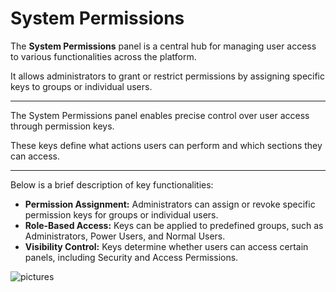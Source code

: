 # **System Permissions**

The **System Permissions** panel is a central hub for managing user access to various functionalities across the platform. 

It allows administrators to grant or restrict permissions by assigning specific keys to groups or individual users.

---

The System Permissions panel enables precise control over user access through permission keys. 

These keys define what actions users can perform and which sections they can access. 

---

Below is a brief description of key functionalities:

- **Permission Assignment:** Administrators can assign or revoke specific permission keys for groups or individual users.
- **Role-Based Access:** Keys can be applied to predefined groups, such as Administrators, Power Users, and Normal Users.
- **Visibility Control:** Keys determine whether users can access certain panels, including Security and Access Permissions.

![pictures](pictures/security.png)

